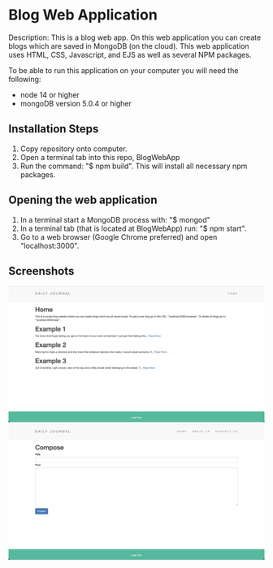 # Blog Web Application

Description: This is a blog web app. On this web application you can create blogs which are saved in MongoDB (on the cloud). This web application uses HTML, CSS, Javascript, and EJS as well as several NPM packages.

To be able to run this application on your computer you will need the following:

- node 14 or higher
- mongoDB version 5.0.4 or higher

## Installation Steps
1. Copy repository onto computer.
2. Open a terminal tab into this repo, BlogWebApp
3. Run the command: "$ npm build". This will install all necessary npm packages.

## Opening the web application
1. In a terminal start a MongoDB process with: "$ mongod"
1. In a terminal tab (that is located at BlogWebApp) run: "$ npm start".
2. Go to a web browser (Google Chrome preferred) and open "localhost:3000".

## Screenshots

![alt text](https://github.com/jorgetrejo36/resume-projects/blob/main/BlogWebApp/appScreenshots/HomePage.png?raw=true)
![alt text](https://github.com/jorgetrejo36/resume-projects/blob/main/BlogWebApp/appScreenshots/ComposeBlogPage.png?raw=true)
